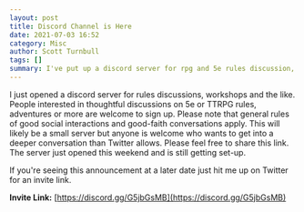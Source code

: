 ```yaml
---
layout: post
title: Discord Channel is Here
date: 2021-07-03 16:52
category: Misc
author: Scott Turnbull
tags: []
summary: I've put up a discord server for rpg and 5e rules discussion, advice for games, and other TTRPG Talk.
---
```


I just opened a discord server for rules discussions, workshops and the like.  People interested in thoughtful 
discussions on 5e or TTRPG rules, adventures or more are welcome to sign up. Please note that general rules of 
good social interactions and good-faith conversations apply. This will likely be a small server but anyone is 
welcome who wants to get into a deeper conversation than Twitter allows. Please feel free to share this link. 
The server just opened this weekend and is still getting set-up.

If you're seeing this announcement at a later date just hit me up on Twitter for an invite link.

**Invite Link:** [https://discord.gg/G5jbGsMB](https://discord.gg/G5jbGsMB)

